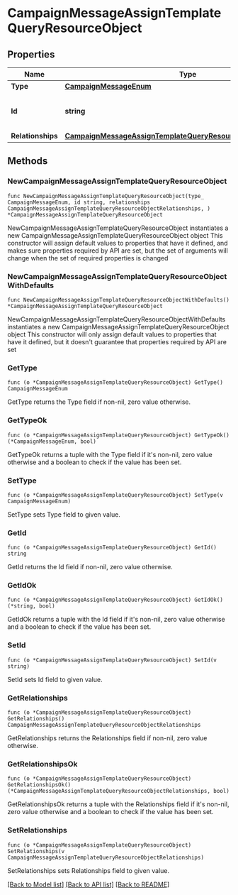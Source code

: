 # CampaignMessageAssignTemplateQueryResourceObject

## Properties

Name | Type | Description | Notes
------------ | ------------- | ------------- | -------------
**Type** | [**CampaignMessageEnum**](CampaignMessageEnum.md) |  | 
**Id** | **string** | The message ID to be assigned to | 
**Relationships** | [**CampaignMessageAssignTemplateQueryResourceObjectRelationships**](CampaignMessageAssignTemplateQueryResourceObjectRelationships.md) |  | 

## Methods

### NewCampaignMessageAssignTemplateQueryResourceObject

`func NewCampaignMessageAssignTemplateQueryResourceObject(type_ CampaignMessageEnum, id string, relationships CampaignMessageAssignTemplateQueryResourceObjectRelationships, ) *CampaignMessageAssignTemplateQueryResourceObject`

NewCampaignMessageAssignTemplateQueryResourceObject instantiates a new CampaignMessageAssignTemplateQueryResourceObject object
This constructor will assign default values to properties that have it defined,
and makes sure properties required by API are set, but the set of arguments
will change when the set of required properties is changed

### NewCampaignMessageAssignTemplateQueryResourceObjectWithDefaults

`func NewCampaignMessageAssignTemplateQueryResourceObjectWithDefaults() *CampaignMessageAssignTemplateQueryResourceObject`

NewCampaignMessageAssignTemplateQueryResourceObjectWithDefaults instantiates a new CampaignMessageAssignTemplateQueryResourceObject object
This constructor will only assign default values to properties that have it defined,
but it doesn't guarantee that properties required by API are set

### GetType

`func (o *CampaignMessageAssignTemplateQueryResourceObject) GetType() CampaignMessageEnum`

GetType returns the Type field if non-nil, zero value otherwise.

### GetTypeOk

`func (o *CampaignMessageAssignTemplateQueryResourceObject) GetTypeOk() (*CampaignMessageEnum, bool)`

GetTypeOk returns a tuple with the Type field if it's non-nil, zero value otherwise
and a boolean to check if the value has been set.

### SetType

`func (o *CampaignMessageAssignTemplateQueryResourceObject) SetType(v CampaignMessageEnum)`

SetType sets Type field to given value.


### GetId

`func (o *CampaignMessageAssignTemplateQueryResourceObject) GetId() string`

GetId returns the Id field if non-nil, zero value otherwise.

### GetIdOk

`func (o *CampaignMessageAssignTemplateQueryResourceObject) GetIdOk() (*string, bool)`

GetIdOk returns a tuple with the Id field if it's non-nil, zero value otherwise
and a boolean to check if the value has been set.

### SetId

`func (o *CampaignMessageAssignTemplateQueryResourceObject) SetId(v string)`

SetId sets Id field to given value.


### GetRelationships

`func (o *CampaignMessageAssignTemplateQueryResourceObject) GetRelationships() CampaignMessageAssignTemplateQueryResourceObjectRelationships`

GetRelationships returns the Relationships field if non-nil, zero value otherwise.

### GetRelationshipsOk

`func (o *CampaignMessageAssignTemplateQueryResourceObject) GetRelationshipsOk() (*CampaignMessageAssignTemplateQueryResourceObjectRelationships, bool)`

GetRelationshipsOk returns a tuple with the Relationships field if it's non-nil, zero value otherwise
and a boolean to check if the value has been set.

### SetRelationships

`func (o *CampaignMessageAssignTemplateQueryResourceObject) SetRelationships(v CampaignMessageAssignTemplateQueryResourceObjectRelationships)`

SetRelationships sets Relationships field to given value.



[[Back to Model list]](../README.md#documentation-for-models) [[Back to API list]](../README.md#documentation-for-api-endpoints) [[Back to README]](../README.md)


